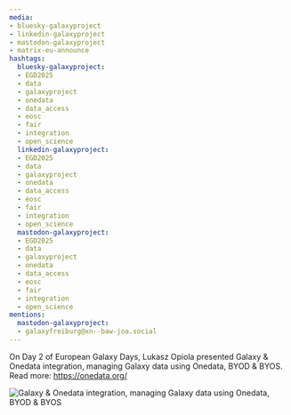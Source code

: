 ```yaml
---
media:
- bluesky-galaxyproject
- linkedin-galaxyproject
- mastodon-galaxyproject
- matrix-eu-announce
hashtags:
  bluesky-galaxyproject:
  - EGD2025
  - data
  - galaxyproject
  - onedata
  - data_access
  - eosc
  - fair
  - integration
  - open_science
  linkedin-galaxyproject:
  - EGD2025
  - data
  - galaxyproject
  - onedata
  - data_access
  - eosc
  - fair
  - integration
  - open_science
  mastodon-galaxyproject:
  - EGD2025
  - data
  - galaxyproject
  - onedata
  - data_access
  - eosc
  - fair
  - integration
  - open_science
mentions:
  mastodon-galaxyproject:
  - galaxyfreiburg@xn--baw-joa.social
---
```


On Day 2 of European Galaxy Days, Lukasz Opiola presented Galaxy & Onedata integration, managing Galaxy data using Onedata, BYOD & BYOS.
Read more: https://onedata.org/

![Galaxy & Onedata integration, managing Galaxy data using Onedata, BYOD & BYOS](IMAGE_URL_HERE)
